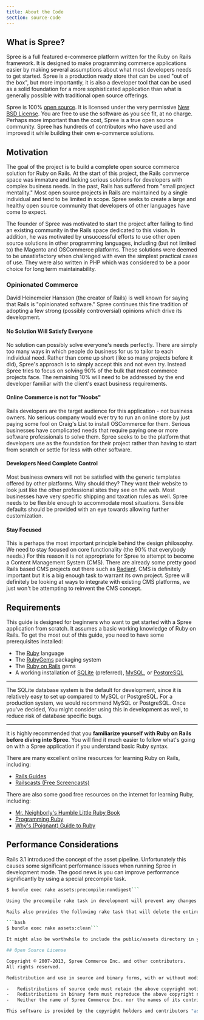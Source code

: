 ```yaml
---
title: About the Code
section: source-code
---
```


## What is Spree?

Spree is a full featured e-commerce platform written for the Ruby on Rails framework. It is designed to make programming commerce applications easier by making several assumptions about what most developers needs to get started. Spree is a production ready store that can be used "out of the box", but more importantly, it is also a developer tool that can be used as a solid foundation for a more sophisticated application than what is generally possible with traditional open source offerings.

Spree is 100% [open source](http://en.wikipedia.org/wiki/Open_source).  It is licensed under the very permissive [New BSD License](http://spreecommerce.com/license).  You are free to use the software as you see fit, at no charge.  Perhaps more important than the cost, Spree is a true open source community. Spree has hundreds of contributors who have used and improved it while building their own e-commerce solutions.

## Motivation

The goal of the project is to build a complete open source commerce solution for Ruby on Rails. At the start of this project, the Rails commerce space was immature and lacking serious solutions for developers with complex business needs. In the past, Rails has suffered from "small project mentality." Most open source projects in Rails are maintained by a single individual and tend to be limited in scope. Spree seeks to create a large and healthy open source community that developers of other languages have come to expect.

The founder of Spree was motivated to start the project after failing to find an existing community in the Rails space dedicated to this vision. In addition, he was motivated by unsuccessful efforts to use other open source solutions in other programming languages, including (but not limited to) the Magento and OSCommerce platforms. These solutions were deemed to be unsatisfactory when challenged with even the simplest practical cases of use. They were also written in PHP which was considered to be a poor choice for long term maintainability.

### Opinionated Commerce

David Heinemeier Hansson (the creator of Rails) is well known for saying that Rails is "opinionated software." Spree continues this fine tradition of adopting a few strong (possibly controversial) opinions which drive its development.

#### No Solution Will Satisfy Everyone

No solution can possibly solve everyone's needs perfectly. There are simply too many ways in which people do business for us to tailor to each individual need. Rather than come up short (like so many projects before it did), Spree's approach is to simply accept this and not even try. Instead Spree tries to focus on solving 90% of the bulk that most commerce projects face. The remaining 10% will need to be addressed by the end developer familiar with the client's exact business requirements.

#### Online Commerce is not for "Noobs"

Rails developers are the target audience for this application - not business owners. No serious company would ever try to run an online store by just paying some fool on Craig's List to install OSCommerce for them. Serious businesses have complicated needs that require paying one or more software professionals to solve them. Spree seeks to be the platform that developers use as the foundation for their project rather than having to start from scratch or settle for less with other software.

#### Developers Need Complete Control

Most business owners will not be satisfied with the generic templates offered by other platforms. Why should they? They want their website to look just like the other professional sites they see on the web. Most businesses have very specific shipping and taxation rules as well. Spree needs to be flexible enough to accommodate most situations. Sensible defaults should be provided with an eye towards allowing further customization.

#### Stay Focused

This is perhaps the most important principle behind the design philosophy. We need to stay focused on core functionality (the 90% that everybody needs.) For this reason it is not appropriate for Spree to attempt to become a Content Management System (CMS). There are already some pretty good Rails based CMS projects out there such as [Radiant](http://radiantcms.org). CMS is definitely important but it is a big enough task to warrant its own project. Spree will definitely be looking at ways to integrate with existing CMS platforms, we just won't be attempting to reinvent the CMS concept.

## Requirements

This guide is designed for beginners who want to get started with a Spree application from scratch. It assumes a basic working knowledge of Ruby on Rails. To get the most out of this guide, you need to have some prerequisites installed:

-   The [Ruby](http://www.ruby-lang.org/en/downloads) language
-   The [RubyGems](http://rubyforge.org/frs/?group_id=126) packaging system
-   The [Ruby on Rails](http://rubyonrails.org/download) gems
-   A working installation of [SQLite](http://www.sqlite.org) (preferred), [MySQL](http://www.mysql.com), or [PostgreSQL](http://www.postgresql.org)

***
The SQLite database system is the default for development, since it is relatively easy to set up compared to MySQL or PostgreSQL. For a production system, we would recommend MySQL or PostgreSQL. Once you've decided, You might consider using this in development as well, to reduce risk of database specific bugs.
***

It is highly recommended that you **familiarize yourself with Ruby on Rails before diving into Spree**. You will find it much easier to follow what's going on with a Spree application if you understand basic Ruby syntax.

There are many excellent online resources for learning Ruby on Rails, including:

-   [Rails Guides](http://guides.rubyonrails.org)
-   [Railscasts (Free Screencasts)](http://railscasts.com/)

There are also some good free resources on the internet for learning
Ruby, including:

-   [Mr. Neighborly's Humble Little Ruby Book](http://www.humblelittlerubybook.com)
-   [Programming Ruby](http://www.ruby-doc.org/docs/ProgrammingRuby/)
-   [Why's (Poignant) Guide to Ruby](http://mislav.uniqpath.com/poignant-guide/)

## Performance Considerations

Rails 3.1 introduced the concept of the asset pipeline. Unfortunately this causes some significant performance issues when running Spree in development mode. The good news is you can improve performance significantly by using a special precompile task.

```bash
$ bundle exec rake assets:precompile:nondigest```

Using the precompile rake task in development will prevent any changes to asset files from being automatically included in when you reload the page. You must re-run the precompile task for changes to become available.

Rails also provides the following rake task that will delete the entire `public/assets` directory, this can be helpful to clear out development assets before committing.

```bash
$ bundle exec rake assets:clean```

It might also be worthwhile to include the public/assets directory in your `.gitignore` file.

## Open Source License

Copyright © 2007-2013, Spree Commerce Inc. and other contributors.
All rights reserved.

Redistribution and use in source and binary forms, with or without modification, are permitted provided that the following conditions are met:

-   Redistributions of source code must retain the above copyright notice, this list of conditions and the following disclaimer.
-   Redistributions in binary form must reproduce the above copyright notice, this list of conditions and the following disclaimer in the documentation and/or other materials provided with the distribution.
-   Neither the name of Spree Commerce Inc. nor the names of its contributors may be used to endorse or promote products derived from this software without specific prior written permission.

This software is provided by the copyright holders and contributors "as is" and any express or implied warranties, including, but not limited to, the implied warranties of merchantability and fitness for a particular purpose are disclaimed. In no event shall the copyright owner of contributors be liable for any direct, indirect, incidental, special, exemplary, or consequential damages (including, but not limited to, procurement of substitute goods or services; loss of use, data, or profits; or business interruption) however caused and on any theory of liability, whether in contract, strict liability, or tort (including negligence or otherwise) arising in any way out of the use of this software, even if advised of the possibility of such damage.

